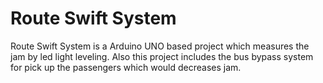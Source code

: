 # Route Swift System
Route Swift System is a Arduino UNO based project which measures the jam by led light leveling. Also this project includes the bus bypass system for pick up the passengers which would decreases jam.
